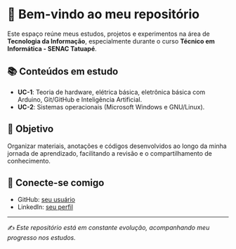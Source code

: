 # 👋 Bem-vindo ao meu repositório

Este espaço reúne meus estudos, projetos e experimentos na área de **Tecnologia da Informação**, especialmente durante o curso **Técnico em Informática - SENAC Tatuapé**.  

## 📚 Conteúdos em estudo
- **UC-1**: Teoria de hardware, elétrica básica, eletrônica básica com Arduino, Git/GitHub e Inteligência Artificial.  
- **UC-2**: Sistemas operacionais (Microsoft Windows e GNU/Linux).  

## 🚀 Objetivo
Organizar materiais, anotações e códigos desenvolvidos ao longo da minha jornada de aprendizado, facilitando a revisão e o compartilhamento de conhecimento.  

## 🔗 Conecte-se comigo
- GitHub: [seu usuário](https://github.com/seuusuario)  
- LinkedIn: [seu perfil](https://linkedin.com/in/seuperfil)  

---
✍️ *Este repositório está em constante evolução, acompanhando meu progresso nos estudos.*
